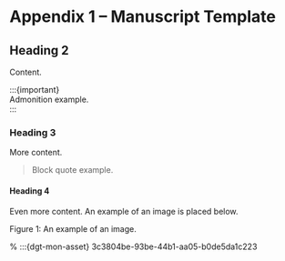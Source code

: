 # Appendix 1 – Manuscript Template

## Heading 2

Content.

:::{important}   
Admonition example.  
:::

### Heading 3

More content.

> Block quote example.
#### Heading 4

Even more content. An example of an image is placed below.

Figure 1: An example of an image.


% :::{dgt-mon-asset} 3c3804be-93be-44b1-aa05-b0de5da1c223


